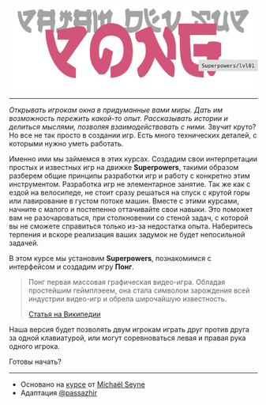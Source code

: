 ![Понг](img/lvl-title.png)

---

_Открывать игрокам окна в придуманные вами миры. Дать им возможность пережить какой-то опыт. Рассказывать истории и делиться мыслями, позволяя взаимодействовать с ними._ Звучит круто? Но все не так просто в создании игр. Есть много технических деталей, с которыми нужно уметь работать.

Именно ими мы займемся в этих курсах. Создадим свои интерпретации простых и известных игр на движке **Superpowers**, такими образом разберем общие принципы разработки игр и работу с конкретно этим инструментом. Разработка игр не элементарное занятие. Так же как с ездой на велосипеде, не стоит сразу решаться на спуск с крутой горы или лавирование в густом потоке машин. Вместе с этими курсами, начните с малого и постепенно оттачивайте свои навыки. Это поможет вам не разочароваться, при столкновении со стеной задач, с которой вы не сможете справиться только из-за недостатка опыта. Наберитесь терпения и вскоре реализация ваших задумок не будет непосильной задачей.

В этом курсе мы установим **Superpowers**, познакомимся с интерфейсом и создадим игру **Понг**.

> Понг первая массовая графическая видео-игра. Обладая простейшим геймплэеем, она стала символом зарождения всей индустрии видео-игр и обрела широчайшую известность.
>
> [Статья на Википедии][1]

Наша версия будет позволять двум игрокам играть друг против друга за одной клавиатурой, или могут соревноваться левая и правая рука одного игрока.

Готовы начать?

---

- Основано на [курсе][2] от [Michaël Seyne][3]
- Адаптация [@passazhir][4]

[1]: https://ru.wikipedia.org/wiki/Pong_(%D0%B8%D0%B3%D1%80%D0%B0)
[2]: https://github.com/mseyne/superpowers-tutorials/tree/master/1SuperPong
[3]: https://github.com/mseyne
[4]: https://github.com/passazhir
